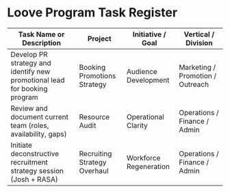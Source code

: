 # Loove Program Task Register

| Task Name or Description | Project | Initiative / Goal | Vertical / Division |
|---|---|---|---|
| Develop PR strategy and identify new promotional lead for booking program | Booking Promotions Strategy | Audience Development | Marketing / Promotion / Outreach |
| Review and document current team (roles, availability, gaps) | Resource Audit | Operational Clarity | Operations / Finance / Admin |
| Initiate deconstructive recruitment strategy session (Josh + RASA) | Recruiting Strategy Overhaul | Workforce Regeneration | Operations / Finance / Admin |
